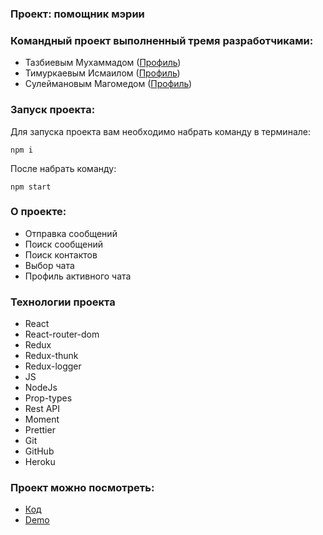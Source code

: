 
### Проект: помощник мэрии

### Командный проект выполненный тремя разработчиками:
- Тазбиевым Мухаммадом ([Профиль](https://github.com/Mr-Sofos)) 
- Тимуркаевым Исмаилом ([Профиль](https://github.com/timurkaev)) 
- Сулеймановым Магомедом ([Профиль](https://github.com/Magomed-Suleymanov)) 

### Запуск проекта:

Для запуска проекта вам необходимо набрать команду в терминале:

 `npm i`

После набрать команду:

 `npm start`

### О проекте:

- Отправка сообщений
- Поиск сообщений
- Поиск контактов
- Выбор чата
- Профиль активного чата

### Технологии проекта
- React
- React-router-dom
- Redux
- Redux-thunk
- Redux-logger
- JS
- NodeJs
- Prop-types
- Rest API
- Moment
- Prettier
- Git
- GitHub
- Heroku

### Проект можно посмотреть:

- [Код](https://github.com/Magomed-Suleymanov/React-chat) 
- [Demo](https://murmuring-journey-98080.herokuapp.com/ )
